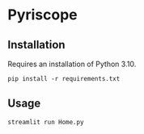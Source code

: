 # Pyriscope

## Installation
Requires an installation of Python 3.10.
```
pip install -r requirements.txt
```
## Usage
```
streamlit run Home.py
```